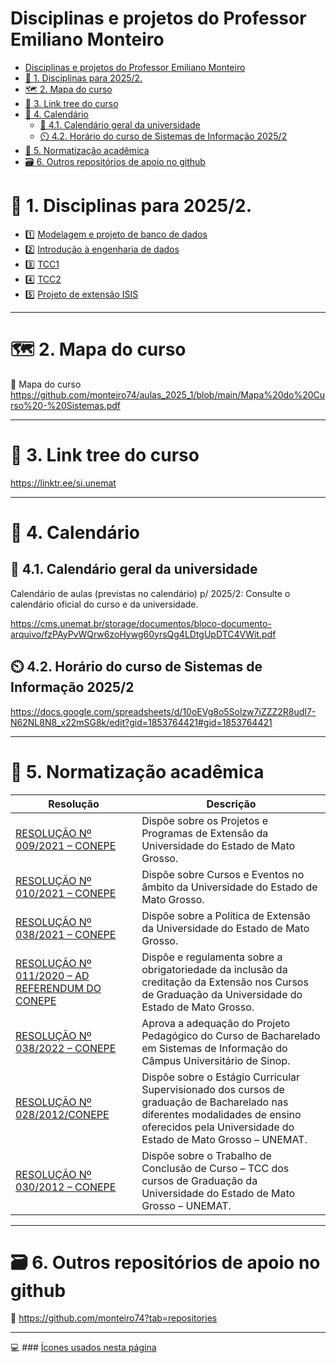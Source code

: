 # Disciplinas e projetos do Professor Emiliano Monteiro

- [Disciplinas e projetos do Professor Emiliano Monteiro](#disciplinas-e-projetos-do-professor-emiliano-monteiro)
- [🎯 1. Disciplinas para 2025/2.](#-1-disciplinas-para-20252)
- [🗺️ 2. Mapa do curso](#️-2-mapa-do-curso)
- [🌳 3. Link tree do curso](#-3-link-tree-do-curso)
- [📅 4. Calendário](#-4-calendário)
  - [📅 4.1. Calendário geral da universidade](#-41-calendário-geral-da-universidade)
  - [⏲️ 4.2. Horário do curso de Sistemas de Informação 2025/2](#️-42-horário-do-curso-de-sistemas-de-informação-20252)
- [📓 5. Normatização acadêmica](#-5-normatização-acadêmica)
- [🗃️ 6. Outros repositórios de apoio no github](#️-6-outros-repositórios-de-apoio-no-github)



# 🎯 1. Disciplinas para 2025/2.

* 1️⃣ [Modelagem e projeto de banco de dados](https://github.com/monteiro74/aulas_2025_2/blob/main/projeto_bd/plano_de_ensino.md)
* 2️⃣ [Introdução à engenharia de dados](https://github.com/monteiro74/aulas_2025_2/blob/main/intro_eng_dados/plano_de_ensino.md)
* 3️⃣ [TCC1](https://github.com/monteiro74/aulas_2025_2/blob/main/tcc1/plano_de_ensino.md)
* 4️⃣ [TCC2](https://github.com/monteiro74/aulas_2025_2/blob/main/tcc2/plano_de_ensino.md)
* 5️⃣ [Projeto de extensão ISIS](https://github.com/monteiro74/aulas_2025_2/blob/main/projeto_isis/projeto_isis.md)

---
# 🗺️ 2. Mapa do curso

🧭 Mapa do curso
https://github.com/monteiro74/aulas_2025_1/blob/main/Mapa%20do%20Curso%20-%20Sistemas.pdf

---
# 🌳 3. Link tree do curso

https://linktr.ee/si.unemat

---
# 📅 4. Calendário 

## 📅 4.1. Calendário geral da universidade

Calendário de aulas (previstas no calendário) p/ 2025/2: Consulte o calendário oficial do curso e da universidade.

https://cms.unemat.br/storage/documentos/bloco-documento-arquivo/fzPAyPvWQrw6zoHywg60yrsQg4LDtgUpDTC4VWit.pdf

## ⏲️ 4.2. Horário do curso de Sistemas de Informação 2025/2

https://docs.google.com/spreadsheets/d/10oEVg8o5Solzw7iZZZ2R8udI7-N62NL8N8_x22mSG8k/edit?gid=1853764421#gid=1853764421



---
# 📓 5. Normatização acadêmica


| Resolução | Descrição |
|-----------|-----------|
|[RESOLUÇÃO Nº 009/2021 – CONEPE](https://www.unemat.br/resolucoes/resolucoes/consuni/4673_res_consuni_9_2021.pdf) | Dispõe sobre os Projetos e Programas de Extensão da Universidade do Estado de Mato Grosso.|
|[RESOLUÇÃO Nº 010/2021 – CONEPE](https://www.unemat.br/resolucoes/resolucoes/conepe/4486_res_conepe_10_2021.pdf) | Dispõe sobre Cursos e Eventos no âmbito da Universidade do Estado de Mato Grosso.|
|[RESOLUÇÃO Nº 038/2021 – CONEPE](https://www.unemat.br/resolucoes/resolucoes/conepe/4536_res_conepe_38_2021.pdf) | Dispõe sobre a Política de Extensão da Universidade do Estado de Mato Grosso.|
|[RESOLUÇÃO Nº 011/2020 – AD REFERENDUM DO CONEPE](https://portal.unemat.br/media/files/Resolu%C3%A7%C3%A3o%20de%20Credita%C3%A7%C3%A3o%20011_2020.pdf) | Dispõe e regulamenta sobre a obrigatoriedade da inclusão da creditação da Extensão nos Cursos de Graduação da Universidade do Estado de Mato Grosso.|
|[RESOLUÇÃO Nº 038/2022 – CONEPE](https://cms.unemat.br/download/documentos/bloco-documento-arquivo/Z7V40ETDcn8Cqz3NvXE48T1LMV2uuD0M1FuxRsb7/Ppc-de-Sistemas-de-Informacao-Resolucao-no-0382022-Conepe.pdf) | Aprova a adequação do Projeto Pedagógico do Curso de Bacharelado em Sistemas de Informação do Câmpus Universitário de Sinop.|
|[RESOLUÇÃO Nº 028/2012/CONEPE](https://portal.unemat.br/media/oldfiles/proeg/docs/resolucoes/resolucao_028-2012-conepe_estagio_curricular_bacharelado.pdf)|Dispõe sobre o Estágio Curricular Supervisionado dos cursos de graduação de Bacharelado nas diferentes modalidades de ensino oferecidos pela Universidade do Estado de Mato Grosso – UNEMAT.|
|[RESOLUÇÃO Nº 030/2012 – CONEPE](https://www.unemat.br/proeg/docs/resolucoes/resolucao_030_2012_conepe_tcc.pdf) | Dispõe sobre o Trabalho de Conclusão de Curso – TCC dos cursos de Graduação da Universidade do Estado de Mato Grosso – UNEMAT.|


---
# 🗃️ 6. Outros repositórios de apoio no github

🛑 https://github.com/monteiro74?tab=repositories




---
💻 ### [Ícones usados nesta página](https://github.com/ikatyang/emoji-cheat-sheet)

